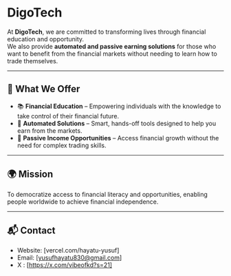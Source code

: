 # DigoTech

At **DigoTech**, we are committed to transforming lives through financial education and opportunity.  
We also provide **automated and passive earning solutions** for those who want to benefit from the financial markets without needing to learn how to trade themselves.

---

## 🚀 What We Offer
- 📚 **Financial Education** – Empowering individuals with the knowledge to take control of their financial future.  
- 🤖 **Automated Solutions** – Smart, hands-off tools designed to help you earn from the markets.  
- 💸 **Passive Income Opportunities** – Access financial growth without the need for complex trading skills.  

---

## 🌍 Mission
To democratize access to financial literacy and opportunities, enabling people worldwide to achieve financial independence.

---

## 📬 Contact
- Website: [vercel.com/hayatu-yusuf]  
- Email: [yusufhayatu830@gmail.com]  
- X : [https://x.com/vibeofkd?s=21]  
